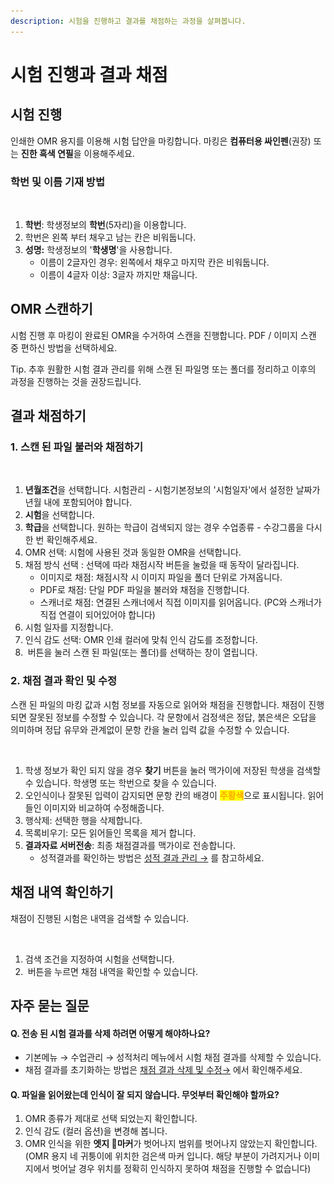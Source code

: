 ```yaml
---
description: 시험을 진행하고 결과를 채점하는 과정을 살펴봅니다.
---
```


# 시험 진행과 결과 채점

## 시험 진행

인쇄한 OMR 용지를 이용해 시험 답안을 마킹합니다. 마킹은 **컴퓨터용 싸인펜**(권장) 또는 **진한 흑색 연필**을 이용해주세요.

### 학번 및 이름 기재 방법

<figure><img src="../../.gitbook/assets/학번 및 성명 입력.png" alt=""><figcaption></figcaption></figure>

1. **학번**: 학생정보의 **학번**(5자리)을 이용합니다.&#x20;
2. 학번은 왼쪽 부터 채우고 남는 칸은 비워둡니다.
3. **성명:** 학생정보의 '**학생명**'을 사용합니다.
   * 이름이 2글자인 경우: 왼쪽에서 채우고 마지막 칸은 비워둡니다.
   * 이름이 4글자 이상: 3글자 까지만 채웁니다.

## OMR 스캔하기

시험 진행 후 마킹이 완료된 OMR을 수거하여 스캔을 진행합니다. PDF / 이미지 스캔 중 편하신 방법을 선택하세요.&#x20;

Tip. 추후 원활한 시험 결과 관리를 위해 스캔 된 파일명 또는 폴더를 정리하고 이후의 과정을 진행하는 것을 권장드립니다.

## 결과 채점하기

### 1. 스캔 된 파일 불러와 채점하기

<figure><img src="../../.gitbook/assets/채점_스캔 파일 불러오기.png" alt=""><figcaption></figcaption></figure>

1. **년월조건**을 선택합니다. 시험관리 - 시험기본정보의 '시험일자'에서 설정한 날짜가 년월 내에 포함되어야 합니다.
2. **시험**을 선택합니다.
3. **학급**을 선택합니다. 원하는 학급이 검색되지 않는 경우 수업종류 - 수강그룹을 다시 한 번 확인해주세요.
4. OMR 선택: 시험에 사용된 것과 동일한 OMR을 선택합니다.
5. 채점 방식 선택 : 선택에 따라 채점시작 버튼을 눌렀을 때 동작이 달라집니다.
   * 이미지로 채점: 채점시작 시 이미지 파일을 폴더 단위로 가져옵니다.
   * PDF로 채점:  단일 PDF 파일을 불러와 채점을 진행합니다.
   * 스캐너로 채점: 연결된 스캐너에서 직접 이미지를 읽어옵니다. (PC와 스캐너가 직접 연결이 되어있어야 합니다) &#x20;
6. 시험 일자를 지정합니다.
7. 인식 감도 선택: OMR 인쇄 컬러에 맞춰 인식 감도를 조정합니다.
8. <img src="../../.gitbook/assets/bnt_채점시작.png" alt="" data-size="line"> 버튼을 눌러 스캔 된 파일(또는 폴더)를 선택하는 창이 열립니다.

### 2. 채점 결과 확인 및 수정

스캔 된 파일의 마킹 값과 시험 정보를 자동으로 읽어와 채점을 진행합니다. 채점이 진행되면 잘못된 정보를 수정할 수 있습니다. 각 문항에서 검정색은 정답, 붉은색은 오답을 의미하며 정답 유무와 관계없이 문항 칸을 눌러 입력 값을 수정할 수 있습니다.

<figure><img src="../../.gitbook/assets/채점결과확인.png" alt=""><figcaption></figcaption></figure>

1. 학생 정보가 확인 되지 않을 경우 **찾기** 버튼을 눌러 맥가이에 저장된 학생을 검색할 수 있습니다. 학생명 또는 학번으로 찾을 수 있습니다.
2. 오인식이나 잘못된 입력이 감지되면 문항 칸의 배경이 <mark style="color:orange;">**주황색**</mark>으로 표시됩니다. 읽어들인 이미지와 비교하여 수정해줍니다.
3. 행삭제: 선택한 행을 삭제합니다.
4. 목록비우기: 모든 읽어들인 목록을 제거 합니다.
5. **결과자료 서버전송**: 최종 채점결과를 맥가이로 전송합니다.
   * 성적결과를 확인하는 방법은 [성적 결과 관리 →](../test-result/) 를 참고하세요.

## 채점 내역 확인하기

채점이 진행된 시험은 내역을 검색할 수 있습니다.

<figure><img src="../../.gitbook/assets/채점내역확인.png" alt=""><figcaption></figcaption></figure>

1. 검색 조건을 지정하여 시험을 선택합니다.
2. <img src="../../.gitbook/assets/btn_검색.png" alt="" data-size="line"> 버튼을 누르면 채점 내역을 확인할 수 있습니다.

## 자주 묻는 질문

#### Q. 전송 된 시험 결과를 삭제 하려면 어떻게 해야하나요?

* 기본메뉴 → 수업관리 → 성적처리 메뉴에서 시험 채점 결과를 삭제할 수 있습니다.&#x20;
* 채점 결과를 초기화하는 방법은 [채점 결과 삭제 및 수정→](undefined.md#undefined-3) 에서 확인해주세요.

#### Q. 파일을 읽어왔는데 인식이 잘 되지 않습니다. 무엇부터 확인해야 할까요?

1. OMR 종류가 제대로 선택 되었는지 확인합니다.
2. 인식 감도 (컬러 옵션)을 변경해 봅니다.
3. OMR 인식을 위한 **엣지 마커**가 벗어나지 범위를 벗어나지 않았는지 확인합니다. (OMR 용지 네 귀퉁이에 위치한 검은색 마커 입니다. 해당 부분이 가려지거나 이미지에서 벗어날 경우 위치를 정확히 인식하지 못하여 채점을 진행할 수 없습니다)

<figure><img src="../../.gitbook/assets/OMR인식마커.png" alt=""><figcaption></figcaption></figure>
